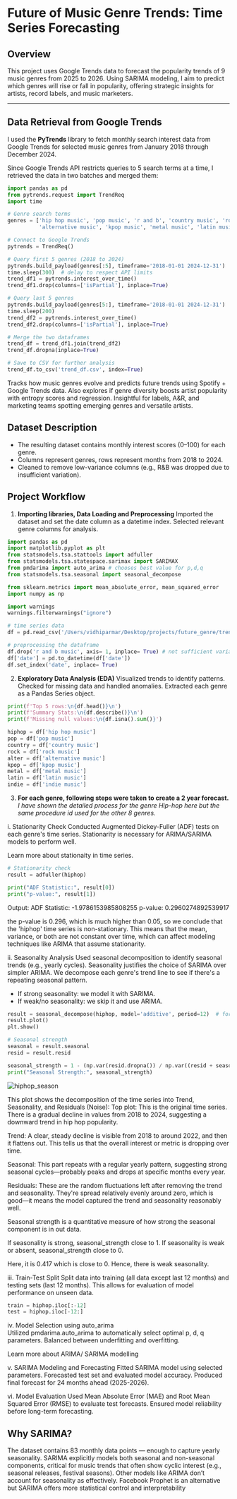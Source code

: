 # Future of Music Genre Trends: Time Series Forecasting

## Overview
This project uses Google Trends data to forecast the popularity trends of 9 music genres from 2025 to 2026. Using SARIMA modeling, I aim to predict which genres will rise or fall in popularity, offering strategic insights for artists, record labels, and music marketers.

---

## Data Retrieval from Google Trends

I used the **PyTrends** library to fetch monthly search interest data from Google Trends for selected music genres from January 2018 through December 2024.

Since Google Trends API restricts queries to 5 search terms at a time, I retrieved the data in two batches and merged them:

```python
import pandas as pd
from pytrends.request import TrendReq
import time

# Genre search terms
genres = ['hip hop music', 'pop music', 'r and b', 'country music', 'rock music',
          'alternative music', 'kpop music', 'metal music', 'latin music', 'indie music']

# Connect to Google Trends
pytrends = TrendReq()

# Query first 5 genres (2018 to 2024)
pytrends.build_payload(genres[:5], timeframe='2018-01-01 2024-12-31')
time.sleep(300)  # delay to respect API limits
trend_df1 = pytrends.interest_over_time()
trend_df1.drop(columns=['isPartial'], inplace=True)

# Query last 5 genres
pytrends.build_payload(genres[5:], timeframe='2018-01-01 2024-12-31')
time.sleep(200)
trend_df2 = pytrends.interest_over_time()
trend_df2.drop(columns=['isPartial'], inplace=True)

# Merge the two dataframes
trend_df = trend_df1.join(trend_df2)
trend_df.dropna(inplace=True)

# Save to CSV for further analysis
trend_df.to_csv('trend_df.csv', index=True) 
```
Tracks how music genres evolve and predicts future trends using Spotify + Google Trends data. Also explores if genre diversity boosts artist popularity with entropy scores and regression. Insightful for labels, A&R, and marketing teams spotting emerging genres and versatile artists.

## Dataset Description
- The resulting dataset contains monthly interest scores (0–100) for each genre.
- Columns represent genres, rows represent months from 2018 to 2024.
- Cleaned to remove low-variance columns (e.g., R&B was dropped due to insufficient variation).

## Project Workflow

1. **Importing libraries, Data Loading and Preprocessing**
Imported the dataset and set the date column as a datetime index.
Selected relevant genre columns for analysis.

```python
import pandas as pd
import matplotlib.pyplot as plt
from statsmodels.tsa.stattools import adfuller
from statsmodels.tsa.statespace.sarimax import SARIMAX
from pmdarima import auto_arima # chooses best value for p,d,q 
from statsmodels.tsa.seasonal import seasonal_decompose

from sklearn.metrics import mean_absolute_error, mean_squared_error
import numpy as np

import warnings
warnings.filterwarnings("ignore")

# time series data
df = pd.read_csv('/Users/vidhiparmar/Desktop/projects/future_genre/trend_data/trend_df.csv')

# preprocessing the dataframe
df.drop('r and b music', axis= 1, inplace= True) # not sufficient variation in the column - r and b music
df['date'] = pd.to_datetime(df['date'])
df.set_index('date', inplace= True)
```

2. **Exploratory Data Analysis (EDA)**
Visualized trends to identify patterns.
Checked for missing data and handled anomalies.
Extracted each genre as a Pandas Series object. 

```python
print(f'Top 5 rows:\n{df.head()}\n')
print(f'Summary Stats:\n{df.describe()}\n')
print(f'Missing null values:\n{df.isna().sum()}')

hiphop = df['hip hop music']
pop = df['pop music']
country = df['country music']
rock = df['rock music']
alter = df['alternative music']
kpop = df['kpop music']
metal = df['metal music']
latin = df['latin music']
indie = df['indie music']
```

3. **For each genre, following steps were taken to create a 2 year forecast.**
*I have shown the detailed process for the genre Hip-hop here but the same procedure id used for the other 8 genres.*

i. Stationarity Check
Conducted Augmented Dickey-Fuller (ADF) tests on each genre's time series.
Stationarity is necessary for ARIMA/SARIMA models to perform well.

Learn more about stationaity in time series. 

```python
# Stationarity check 
result = adfuller(hiphop)

print("ADF Statistic:", result[0])
print("p-value:", result[1])
```
Output:
ADF Statistic: -1.9786153985808255
p-value: 0.2960274892539917

the p-value is 0.296, which is much higher than 0.05, so we conclude that the 'hiphop' time series is non-stationary. This means that the mean, variance, or both are not constant over time, which can affect modeling techniques like ARIMA that assume stationarity.

ii. Seasonality Analysis
Used seasonal decomposition to identify seasonal trends (e.g., yearly cycles).
Seasonality justifies the choice of SARIMA over simpler ARIMA.
We decompose each genre's trend line to see if there's a repeating seasonal pattern. 
- If strong seasonality: we model it with SARIMA.
- If weak/no seasonality: we skip it and use ARIMA.

```python
result = seasonal_decompose(hiphop, model='additive', period=12)  # for monthly data with yearly seasonality
result.plot()
plt.show()

# Seasonal strength
seasonal = result.seasonal
resid = result.resid

seasonal_strength = 1 - (np.var(resid.dropna()) / np.var((resid + seasonal).dropna()))
print("Seasonal Strength:", seasonal_strength)
```
![hiphop_season](https://github.com/user-attachments/assets/8f9ae497-7519-4656-bed5-ba3e70b70dab)

This plot shows the decomposition of the time series into Trend, Seasonality, and Residuals (Noise):
Top plot:
This is the original time series. There is a gradual decline in values from 2018 to 2024, suggesting a downward trend in hip hop popularity. 

Trend:
A clear, steady decline is visible from 2018 to around 2022, and then it flattens out. This tells us that the overall interest or metric is dropping over time.

Seasonal:
This part repeats with a regular yearly pattern, suggesting strong seasonal cycles—probably peaks and drops at specific months every year.

Residuals:
These are the random fluctuations left after removing the trend and seasonality. They're spread relatively evenly around zero, which is good—it means the model captured the trend and seasonality reasonably well.

Seasonal strength is a quantitative measure of how strong the seasonal component is in out data.

If seasonality is strong, seasonal_strength close to 1.
If seasonality is weak or absent, seasonal_strength close to 0.

Here, it is 0.417 which is close to 0. Hence, there is weak seasonality. 

iii. Train-Test Split
Split data into training (all data except last 12 months) and testing sets (last 12 months).
This allows for evaluation of model performance on unseen data.

```python
train = hiphop.iloc[:-12]
test = hiphop.iloc[-12:]
```

iv. Model Selection using auto_arima  
Utilized pmdarima.auto_arima to automatically select optimal p, d, q parameters.
Balanced between underfitting and overfitting.

Learn more about ARIMA/ SARIMA modelling 

v. SARIMA Modeling and Forecasting
Fitted SARIMA model using selected parameters.
Forecasted test set and evaluated model accuracy.
Produced final forecast for 24 months ahead (2025-2026).

vi. Model Evaluation
Used Mean Absolute Error (MAE) and Root Mean Squared Error (RMSE) to evaluate test forecasts.
Ensured model reliability before long-term forecasting.

## Why SARIMA?

The dataset contains 83 monthly data points — enough to capture yearly seasonality.
SARIMA explicitly models both seasonal and non-seasonal components, critical for music trends that often show cyclic interest (e.g., seasonal releases, festival seasons).
Other models like ARIMA don’t account for seasonality as effectively.
Facebook Prophet is an alternative but SARIMA offers more statistical control and interpretability

